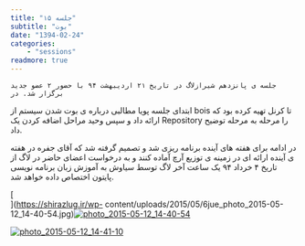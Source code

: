 ```yaml
---
title: "جلسه ‍۱۵"
subtitle: "بوت"
date: "1394-02-24"
categories:
    - "sessions"
readmore: true
---
```

    جلسه ی پانزدهم شیرازلاگ در تاریخ ۲۱ اردیبهشت ۹۴ با حضور ۲ عضو جدید برگزار شد. در
ابتدای جلسه پویا مطالبی درباره ی بوت شدن سیستم از bois تا کرنل تهیه کرده بود
که ارائه داد و سپس وحید مراحل اضافه کردن یک Repository را مرحله به مرحله توضیح
داد.

در ادامه برای هفته های آینده برنامه ریزی شد و تصمیم گرفته شد که آقای جفره در
هفته ی آینده ارائه ای در زمینه ی توزیع آرچ آماده کنند و به درخواست اعضای حاضر
در لاگ از تاریخ ۴ خرداد ۹۴ یک ساعت آخر لاگ توسط سیاوش به آموزش زبان برنامه
نویسی پایتون اختصاص داده خواهد شد.

[  
](https://shirazlug.ir/wp-
content/uploads/2015/05/6jue_photo_2015-05-12_14-40-54.jpg)[![photo_2015-05-12_14-40-54](../../img/759884b2-fdbb-11e6-86dd-a088b4d860141488289225.5020704.jpg)](img/759884b2-fdbb-11e6-86dd-a088b4d860141488289225.5020704.jpg)

[![photo_2015-05-12_14-41-10](../../img/75988840-fdbb-11e6-86dd-a088b4d860141488289225.5021396.jpg)](img/75988840-fdbb-11e6-86dd-a088b4d860141488289225.5021396.jpg)
